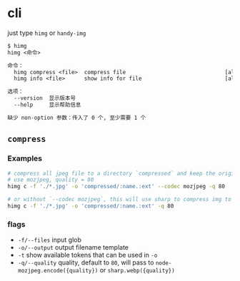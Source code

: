 # cli

just type `himg` or `handy-img`

```txt
$ himg
himg <命令>

命令：
  himg compress <file>  compress file                               [aliases: c]
  himg info <file>      show info for file                          [aliases: i]

选项：
  --version  显示版本号                                                   [布尔]
  --help     显示帮助信息                                                 [布尔]

缺少 non-option 参数：传入了 0 个, 至少需要 1 个
```

## `compress`

### Examples

```sh
# compress all jpeg file to a directory `compressed` and keep the original name
# use mozjpeg, quality = 80
himg c -f './*.jpg' -o 'compressed/:name.:ext' --codec mozjpeg -q 80

# or without `--codec mozjpeg`, this will use sharp to compress img to webp
himg c -f './*.jpg' -o 'compressed/:name.:ext' -q 80
```

### flags

- `-f/--files` input glob
- `-o/--output` output filename template
- `-t` show available tokens that can be used in `-o`
- `-q/--quality` quality, default to `80`, will pass to `node-mozjpeg.encode({quality})` or `sharp.webp({quality})`
